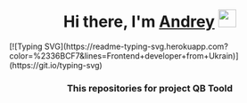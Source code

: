 <h1 align="center">
    Hi there, I'm 
    <a href="https://daniilshat.ru/" target="_blank">Andrey</a>
    <img src="https://github.com/blackcater/blackcater/raw/main/images/Hi.gif" height="32"/>
</h1>
[![Typing SVG](https://readme-typing-svg.herokuapp.com?color=%2336BCF7&lines=Frontend+developer+from+Ukrain)](https://git.io/typing-svg)
<h3 align="center">This repositories for project QB Toold</h3>


